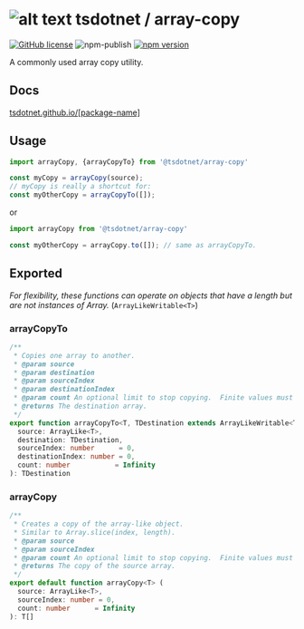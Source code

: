 # ![alt text](https://avatars1.githubusercontent.com/u/64487547?s=30&amp;v=5 "tsdotnet") tsdotnet / array-copy

[![GitHub license](https://img.shields.io/badge/license-MIT-blue.svg?style=flat-square)](https://github.com/tsdotnet/array-copy/blob/master/LICENSE)
![npm-publish](https://github.com/tsdotnet/array-copy/workflows/npm-publish/badge.svg)
[![npm version](https://img.shields.io/npm/v/@tsdotnet/array-copy.svg?style=flat-square)](https://www.npmjs.com/package/@tsdotnet/array-copy)

A commonly used array copy utility.

## Docs

[tsdotnet.github.io/[package-name]](https://tsdotnet.github.io/[package-name]/)

## Usage

```typescript
import arrayCopy, {arrayCopyTo} from '@tsdotnet/array-copy'

const myCopy = arrayCopy(source);
// myCopy is really a shortcut for:
const myOtherCopy = arrayCopyTo([]);
```

or

```typescript
import arrayCopy from '@tsdotnet/array-copy'

const myOtherCopy = arrayCopy.to([]); // same as arrayCopyTo.
```

## Exported

*For flexibility, these functions can operate on objects that have a length but are not instances of Array.* (`ArrayLikeWritable<T>`)

### arrayCopyTo

```typescript
/**
 * Copies one array to another.
 * @param source
 * @param destination
 * @param sourceIndex
 * @param destinationIndex
 * @param count An optional limit to stop copying.  Finite values must be no more than the source.length minus the sourceIndex.
 * @returns The destination array.
 */
export function arrayCopyTo<T, TDestination extends ArrayLikeWritable<T>> (
  source: ArrayLike<T>,
  destination: TDestination,
  sourceIndex: number      = 0,
  destinationIndex: number = 0,
  count: number           = Infinity
): TDestination
```

### arrayCopy

```typescript
/**
 * Creates a copy of the array-like object.
 * Similar to Array.slice(index, length).
 * @param source
 * @param sourceIndex
 * @param count An optional limit to stop copying.  Finite values must be no more than the source.length minus the sourceIndex.
 * @returns The copy of the source array.
 */
export default function arrayCopy<T> (
  source: ArrayLike<T>,
  sourceIndex: number = 0,
  count: number      = Infinity
): T[]
```
